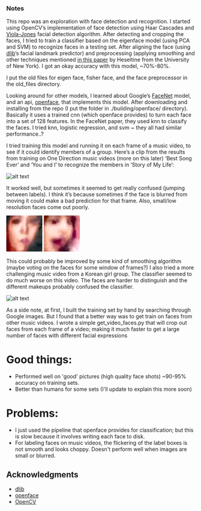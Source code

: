 ### Notes
This repo was an exploration with face detection and recognition. I started using OpenCV’s implementation of face detection using Haar Cascades and [Viola-Jones](https://sites.google.com/site/5kk73gpu2012/assignment/viola-jones-face-detection#TOC-Image-Pyramid) facial detection algorithm. After detecting and cropping the faces, I tried to train a classifier based on the eigenface model (using PCA and SVM) to recognize faces in a testing set. After aligning the face (using [dlib](https://github.com/davisking/dlib)’s facial landmark predictor) and preprocessing (applying smoothing and other techniques mentioned [in this paper](https://www.researchgate.net/publication/239084542_Evaluation_of_Image_Pre-Processing_Techniques_for_Eigenface_Based_Face_Recognition) by Heseltine from the University of New York). I got an okay accuracy with this model, ~70%-80%. 

I put the old files for eigen face, fisher face, and the face preprocessor in the old_files directory.

Looking around for other models, I learned about Google’s [FaceNet](https://arxiv.org/pdf/1503.03832.pdf) model, and an api, [openface](https://github.com/cmusatyalab/openface), that implements this model. After downloading and installing from the repo (I put the folder in ./building/openface/ directory). Basically it uses a trained cnn (which openface provides) to turn each face into a set of 128 features. In the FaceNet paper, they used knn to classify the faces. I tried knn, logistic regression, and svm ~ they all had similar performance..?

I tried training this model and running it on each frame of a music video, to see if it could identify members of a group. Here’s a clip from the results from training on One Direction music videos (more on this later) ‘Best Song Ever’ and ‘You and I’ to recognize the members in ‘Story of My Life’:


![alt text](https://github.com/jonathanshuai/face-detection-test/blob/master/project/records/story_of_my_life.gif?raw=true)

It worked well, but sometimes it seemed to get really confused (jumping between labels). I think it’s because sometimes if the face is blurred from moving it could make a bad prediction for that frame. Also, small/low resolution faces come out poorly.

![alt text](https://raw.githubusercontent.com/jonathanshuai/face-detection-test/master/project/records/25.jpg?token=AK2CHnqzMIcsFqBkOwDgJXaARPox6hHaks5aatzpwA%3D%3D)
![alt text](https://raw.githubusercontent.com/jonathanshuai/face-detection-test/master/project/records/29.jpg?token=AK2CHjg4Xa7_X8QGNVdcQ6Y3xsWHfSdyks5aat0RwA%3D%3D)

This could probably be improved by some kind of smoothing algorithm (maybe voting on the faces for some window of frames?)
I also tried a more challenging music video from a Korean girl group. The classifier seemed to do much worse on this video. The faces are harder to distinguish and the different makeups probably confused the classifier.

![alt text](https://github.com/jonathanshuai/face-detection-test/blob/master/project/records/last.gif?raw=true)

As a side note, at first, I built the training set by hand by searching through Google images. But I found that a better way was to get train on faces from other music videos. I wrote a simple get_video_faces.py that will crop out faces from each frame of a video; making it much faster to get a large number of faces with different facial expressions

# Good things:

* Performed well on 'good' pictures (high quality face shots) ~90-95% accuracy on training sets.
* Better than humans for some sets (I'll update to explain this more soon)

# Problems:

* I just used the pipeline that openface provides for classification; but this is slow because it involves writing each face to disk. 
* For labeling faces on music videos, the flickering of the label boxes is not smooth and looks choppy. Doesn't perform well when images are small or blurred.

## Acknowledgments

* [dlib](https://github.com/davisking/dlib)
* [openface](https://github.com/cmusatyalab/openface)
* [OpenCV](https://opencv.org/)
